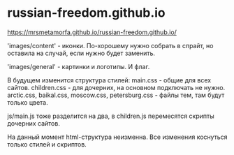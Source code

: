 # russian-freedom.github.io

https://mrsmetamorfa.github.io/russian-freedom.github.io/

'images/content' - иконки. По-хорошему нужно собрать в спрайт, но оставила на случай, если нужно будет заменить.

'images/general' - картинки и логотипы. И флаг.

В будущем изменится структура стилей:
	main.css - общие для всех сайтов.
	children.css - для дочерних, на основном подключать не нужно.
	arctic.css, baikal.css, moscow.css, petersburg.css - файлы тем, там будут только цвета.
	
js/main.js тоже разделится на два, в children.js перемесятся скрипты дочерних сайтов.

На данный момент html-структура неизменна. 
Все изменения коснуться только стилей и скриптов.
